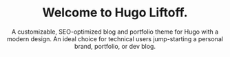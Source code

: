 ---
title: Welcome to Hugo Liftoff.
subtitle: A customizable, SEO-optimized blog and portfolio theme for Hugo with a modern design. An ideal choice for technical users jump-starting a personal brand, portfolio, or dev blog.
seo_title: Hugo Liftoff | Hugo theme for creators

posts_section_title: 
posts_section_description: 
projects_section_title: 
projects_section_description: 
---